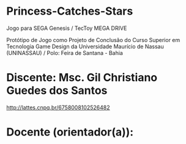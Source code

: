 # Princess-Catches-Stars
Jogo para SEGA Genesis /  TecToy MEGA DRIVE

Protótipo de Jogo como Projeto de Conclusão do Curso Superior em Tecnologia Game Design
da Universidade Maurício de Nassau (UNINASSAU) / Polo: Feira de Santana - Bahia

# Discente: Msc. Gil Christiano Guedes dos Santos
http://lattes.cnpq.br/6758008102526482 

# Docente (orientador(a)):
